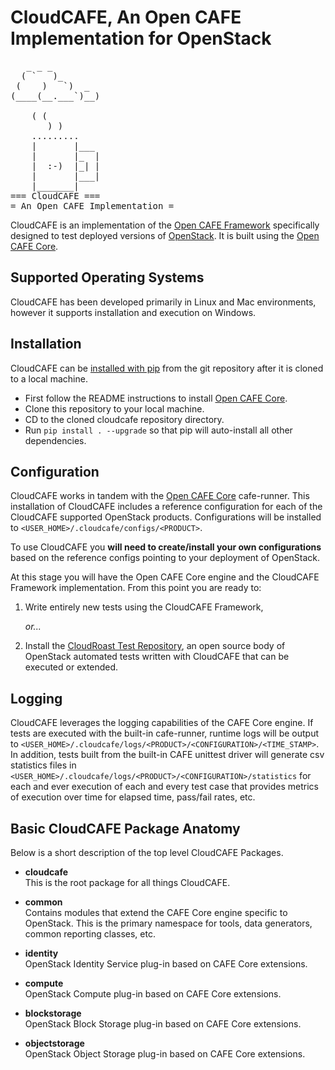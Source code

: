 CloudCAFE, An Open CAFE Implementation for OpenStack
====================================================

<pre>
   _ _ _
  ( `   )_
 (    )   `)  _
(____(__.___`)__)

    ( (
       ) )
    .........
    |       |___
    |       |_  |
    |  :-)  |_| |
    |       |___|
    |_______|
=== CloudCAFE ===
= An Open CAFE Implementation =
</pre>

CloudCAFE is an implementation of the [Open CAFE Framework](https://github.com/stackforge/opencafe) specifically
designed to test deployed versions of [OpenStack](http://http://www.openstack.org/). It is built using the
[Open CAFE Core](https://github.com/stackforge/opencafe).


Supported Operating Systems
---------------------------
CloudCAFE has been developed primarily in Linux and Mac environments, however it supports installation and
execution on Windows.


Installation
------------
CloudCAFE can be [installed with pip](https://pypi.python.org/pypi/pip) from the git repository after it is cloned to
a local machine.

* First follow the README instructions to install [Open CAFE Core](https://github.com/stackforge/opencafe).
* Clone this repository to your local machine.
* CD to the cloned cloudcafe repository directory.
* Run `pip install . --upgrade` so that pip will auto-install all other dependencies.


Configuration
--------------
CloudCAFE works in tandem with the [Open CAFE Core](https://github.com/stackforge/opencafe) cafe-runner. This
installation of CloudCAFE includes a reference configuration for each of the CloudCAFE supported OpenStack products.
Configurations will be installed to `<USER_HOME>/.cloudcafe/configs/<PRODUCT>`.

To use CloudCAFE you **will need to create/install your own configurations** based on the reference configs pointing
to your deployment of OpenStack.

At this stage you will have the Open CAFE Core engine and the CloudCAFE Framework implementation. From this point you
are ready to:

1. Write entirely new tests using the CloudCAFE Framework,  

   *or...*

2. Install the [CloudRoast Test Repository](https://github.com/stackforge/cloudroast), an open source body of
   OpenStack automated tests written with CloudCAFE that can be executed or extended.


Logging
-------
CloudCAFE leverages the logging capabilities of the CAFE Core engine. If tests are executed with the built-in
cafe-runner, runtime logs will be output to `<USER_HOME>/.cloudcafe/logs/<PRODUCT>/<CONFIGURATION>/<TIME_STAMP>`.
In addition, tests built from the built-in CAFE unittest driver will generate csv statistics files in
`<USER_HOME>/.cloudcafe/logs/<PRODUCT>/<CONFIGURATION>/statistics` for each and ever execution of each and every test
case that provides metrics of execution over time for elapsed time, pass/fail rates, etc.


Basic CloudCAFE Package Anatomy
-------------------------------
Below is a short description of the top level CloudCAFE Packages.

* **cloudcafe**  
  This is the root package for all things CloudCAFE.

* **common**  
  Contains modules that extend the CAFE Core engine specific to OpenStack. This is the primary namespace for tools,
  data generators, common reporting classes, etc.

* **identity**  
  OpenStack Identity Service plug-in based on CAFE Core extensions.

* **compute**  
  OpenStack Compute plug-in based on CAFE Core extensions.

* **blockstorage**  
  OpenStack Block Storage plug-in based on CAFE Core extensions.

* **objectstorage**  
  OpenStack Object Storage plug-in based on CAFE Core extensions.
